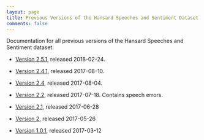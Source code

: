 ```yaml
---
layout: page
title: Previous Versions of the Hansard Speeches and Sentiment Dataset
comments: false
---
```


Documentation for all previous versions of the Hansard Speeches and Sentiment dataset:


- [Version 2.5.1](./v251), released 2018-02-24.

- [Version 2.4.1](./v241), released 2017-08-10.

- [Version 2.4](./v24), released 2017-08-04.

- [Version 2.2](./v22), released 2017-07-18. Contains speech errors.

- [Version 2.1](./v21), released 2017-06-28

- [Version 2](./v2), released 2017-05-26

- [Version 1.0.1](http://doi.org/10.5281/zenodo.376839), released 2017-03-12

